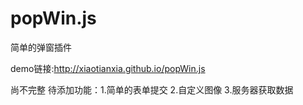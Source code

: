 # popWin.js
简单的弹窗插件

demo链接:http://xiaotianxia.github.io/popWin.js


尚不完整
待添加功能：1.简单的表单提交
            2.自定义图像
            3.服务器获取数据
